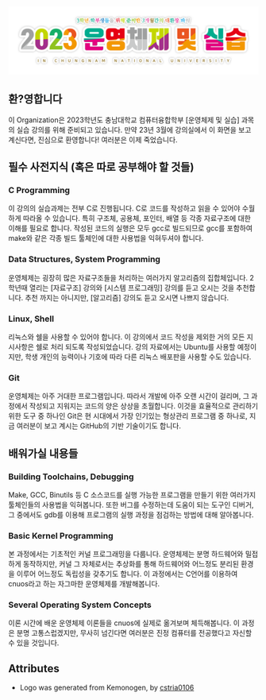 ![](/profile/logo.png)

## 환?영합니다

이 Organization은 2023학년도 충남대학교 컴퓨터융합학부 [운영체제 및 실습] 과목의 실습 강의를 위해 준비되고 있습니다. 만약 23년 3월에 강의실에서 이 화면을 보고 계신다면, 진심으로 환영합니다! 여러분은 이제 죽었습니다.

## 필수 사전지식 (혹은 따로 공부해야 할 것들)

### C Programming

이 강의의 실습과제는 전부 C로 진행됩니다. C로 코드를 작성하고 읽을 수 있어야 수월하게 따라올 수 있습니다. 특히 구조체, 공용체, 포인터, 배열 등 각종 자료구조에 대한 이해를 필요로 합니다. 작성된 코드의 실행은 모두 gcc로 빌드되므로 gcc를 포함하여 make와 같은 각종 빌드 툴체인에 대한 사용법을 익혀두셔야 합니다.

### Data Structures, System Programming

운영체제는 굉장히 많은 자료구조들을 처리하는 여러가지 알고리즘의 집합체입니다. 2학년때 열리는 [자료구조] 강의와 [시스템 프로그래밍] 강의를 듣고 오시는 것을 추천합니다. 추천 까지는 아니지만, [알고리즘] 강의도 듣고 오시면 나쁘지 않습니다.

### Linux, Shell

리눅스와 쉘을 사용할 수 있어야 합니다. 이 강의에서 코드 작성을 제외한 거의 모든 지시사항은 쉘로 처리 되도록 작성되었습니다. 강의 자료에서는 Ubuntu를 사용할 예정이지만, 학생 개인의 능력이나 기호에 따라 다른 리눅스 배포판을 사용할 수도 있습니다.

### Git

운영체제는 아주 거대한 프로그램입니다. 따라서 개발에 아주 오랜 시간이 걸리며, 그 과정에서 작성되고 지워지는 코드의 양은 상상을 초월합니다. 이것을 효율적으로 관리하기 위한 도구 중 하나인 Git은 현 시대에서 가장 인기있는 형상관리 프로그램 중 하나로, 지금 여러분이 보고 계시는 GitHub의 기반 기술이기도 합니다.

## 배워가실 내용들

### Building Toolchains, Debugging

Make, GCC, Binutils 등 C 소스코드를 실행 가능한 프로그램을 만들기 위한 여러가지 툴체인들의 사용법을 익혀봅니다. 또한 버그를 수정하는데 도움이 되는 도구인 디버거, 그 중에서도 gdb를 이용해 프로그램의 실행 과정을 점검하는 방법에 대해 알아봅니다.

### Basic Kernel Programming

본 과정에서는 기초적인 커널 프로그래밍을 다룹니다. 운영체제는 분명 하드웨어와 밀접하게 동작하지만, 커널 그 자체로서는 추상화를 통해 하드웨어와 어느정도 분리된 환경을 이루어 어느정도 독립성을 갖추기도 합니다. 이 과정에서는 C언어를 이용하여 cnuos라고 하는 자그마한 운영체제를 개발해봅니다.

### Several Operating System Concepts

이론 시간에 배운 운영체제 이론들을 cnuos에 실제로 옮겨보며 체득해봅니다. 이 과정은 분명 고통스럽겠지만, 무사히 넘긴다면 여러분은 진정 컴퓨터를 전공했다고 자신할 수 있을 것입니다. 

## Attributes
* Logo was generated from Kemonogen, by [cstria0106](https://cstria0106.github.io/kemonogen/)
